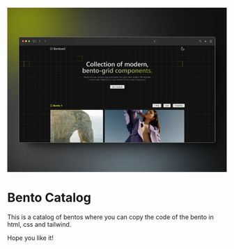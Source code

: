 ![alt text](822shots_so.jpg)

# Bento Catalog

This is a catalog of bentos where you can copy the code of the bento in html, css and tailwind.

Hope you like it!
